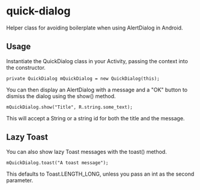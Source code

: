 # quick-dialog
Helper class for avoiding boilerplate when using AlertDialog in Android.

## Usage

Instantiate the QuickDialog class in your Activity, passing the context into the constructor.

```
private QuickDialog mQuickDialog = new QuickDialog(this);
```

You can then display an AlertDialog with a message and a "OK" button to dismiss the dialog using the show() method.

```
mQuickDialog.show("Title", R.string.some_text);
```

This will accept a String or a string id for both the title and the message.

## Lazy Toast

You can also show lazy Toast messages with the toast() method.

```
mQuickDialog.toast("A toast message");
```

This defaults to Toast.LENGTH_LONG, unless you pass an int as the second parameter.